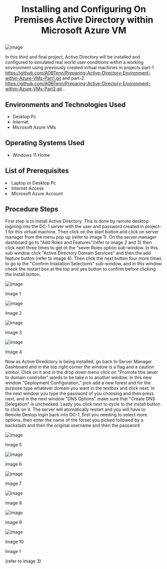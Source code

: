 # <p align="center">Installing and Configuring On Premises Active Directory within Microsoft Azure VM
![image](https://github.com/user-attachments/assets/e4f41676-9505-49cf-82a1-c1ad2d5cf390)


In this third and final project, Active Directory will be installed and configured to simulated real world user conditions within a working environment using previously created virtual machines in projects part-1 https://github.com/AOBTenn/Preparing-Active-Directory-Environment-within-Azure-VMs-Part1.git  and part-2 https://github.com/AOBTenn/Preparing-Active-Directory-Environment-within-Azure-VMs-Part2.git .<br />


<h2>Environments and Technologies Used</h2>

- Desktop Pc
- Internet
- Microsoft Azure VMs 

<h2>Operating Systems Used </h2>

- Windows 11 Home</b>

<h2>List of Prerequisites</h2

- Laptop or Desktop Pc                                                                                                                                 
- Internet Access
- Microsoft Azure Account

<h2>Procedure Steps</h2>

First step is to install Active Directory. This is done by remote desktop logining into the DC-1 server with the user and password created in project-1 for this virtual machine. Then click on the start button and click on server manager from the menu pop up (refer to image 1). On the server manager dashboard go to "Add Roles and Features"(refer to image 2 and 3) then click next three times to get ot the "sever Roles option sub-window. In this sub window click "Active Directory Domain Services" and then the add feature button (refer to image 4). Then click the next button four more times to go to the "Confirm Intallation Selections" sub-window, and in this window check the restart box at the top and yes button to confirm before clicking the install botton.

![image](https://github.com/user-attachments/assets/f96ee540-a3f5-4838-819d-52a921eccd39)
<p>Image 1
</p>

![image](https://github.com/user-attachments/assets/8535b58b-9377-459c-8399-75cfba35310b)
<p>Image 2
</p>

![image](https://github.com/user-attachments/assets/0a6446ac-f122-4815-8850-c18033632abf)
<p>Image 3
</p>

![image](https://github.com/user-attachments/assets/4da2dad9-e086-4376-bb25-527d5b85147c)
<p>Image 4
</p>


Now as Active Diredctory is being installed, go back to Server Manager Dashboard and in the top right corner the window is a flag and a caution  simbol. Click on it and in the drop down menu click on "Promote this sever to domain controller" words  to be take n to  another  window. In this new window "Deployment Configuration," pick add a new forest and for the purpose type whatever domain you want in the textbox and click next. In the next window you type the password of you choosing and then press next, and in the next window "DNS Options" make sure that "Create DNS Delegation" is unchecked. Lastly you click next to cycle to the install button to click on it. The server will atomatically restart and you will have to Remote Destop login back into DC-1, first you needing to select more options, then enter the name of the forset you picked followed by a backslash and then the original username and then the password. 

![image](https://github.com/user-attachments/assets/370321dd-1b99-411e-b572-6a338c15806c)
<p>Image 5
</p>

![image](https://github.com/user-attachments/assets/8a72ba4f-d1ad-48e6-ab42-0e69c90cb757)
<p>Image 6
</p>

![image](https://github.com/user-attachments/assets/0da27eb7-dfe0-4cea-93ef-09557cf8261e)
<p>Image 7
</p>

![image](https://github.com/user-attachments/assets/9d314823-9ff3-4474-85ef-54f025fbc44e)
<p>Image 8
</p>


![image](https://github.com/user-attachments/assets/7dfe46d9-296e-4425-bfa1-803c1ef2d76d)
<p>Image 9
</p>

![image](https://github.com/user-attachments/assets/53c58aa7-86e6-4e30-b487-89142778f068)
<p>Image 10
</p>










<p>Image 1
</p>


(refer to image 3)
